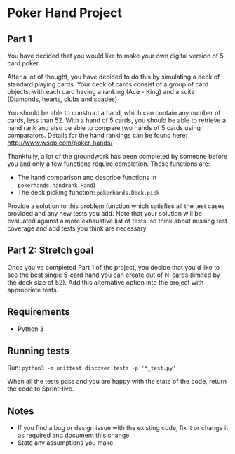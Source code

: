 # Poker Hand Project

## Part 1
You have decided that you would like to make your own digital version of 5 card poker.

After a lot of thought, you have decided to do this by simulating a deck of standard playing cards.
Your deck of cards consist of a group of card objects, with each card having a ranking (Ace - King) and a suite (Diamonds, hearts, clubs and spades)

You should be able to construct a hand, which can contain any number of cards, less than 52.
With a hand of 5 cards, you should be able to retrieve a hand rank and also be able to compare two hands of 5 cards using comparators.
Details for the hand rankings can be found here: http://www.wsop.com/poker-hands/

Thankfully, a lot of the groundwork has been completed by someone before you and only a few functions require completion.
These functions are:
* The hand comparison and describe functions in `pokerhands.handrank.Hand`)
* The deck picking function: `pokerhands.Deck.pick`

Provide a solution to this problem function which satisfies all the test cases provided and any new tests you add.
Note that your solution will be evaluated against a more exhaustive list of tests, so think about missing test coverage and add tests you think are necessary.

## Part 2: Stretch goal
Once you've completed Part 1 of the project, you decide that you'd like to see the best single 5-card hand you can create out of N-cards (limited by the deck size of 52).
Add this alternative option into the project with appropriate tests.

## Requirements
* Python 3

## Running tests
Run: `python3 -m unittest discover tests -p '*_test.py'`

When all the tests pass and you are happy with the state of the code, return the code to SprintHive.

## Notes
* If you find a bug or design issue with the existing code, fix it or change it as required and document this change.
* State any assumptions you make
